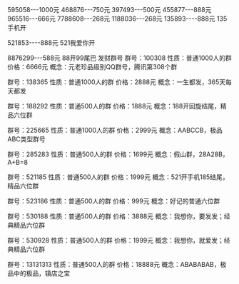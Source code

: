 595058---1000元
468876---750元
397493---500元
455877---888元
965516---666元
7788608---268元
1188036---268元
135893----888元  135手机开

521853----888元  521我爱你开

8876299---588元  88开99尾巴 发财群号
群号：100308
性质：普通1000人的群
价格：6666元
概念：元老珍品级别QQ群号，腾讯第308个群

群号：138365
性质：普通1000人的群
价格：2888元
概念：一生都发，365天每天都发

群号：188292
性质：普通500人的群
价格：1888元
概念：188开回旋结尾，精品六位群

群号：225665
性质：普通1000人的群
价格：2999元
概念：AABCCB，极品ABC类型群号

群号：285283
性质：普通500人的群
价格：1699元
概念：假山群，28A28B，A+B=8

群号：521185
性质：普通500人的群
价格：1999元
概念：521开手机185结尾，精品六位群

群号：523186
性质：普通500人的群
价格：999元
概念：好记的普通六位群

群号：530188
性质：普通500人的群
价格：3888元
概念：我想你，要发发；经典精品六位群

群号：530928
性质：普通500人的群
价格：1999元
概念：我想你，就爱发；经典精品六位群

群号：13131313
性质：普通500人的群
价格：18888元
概念：ABABABAB，极品中的极品，镇店之宝